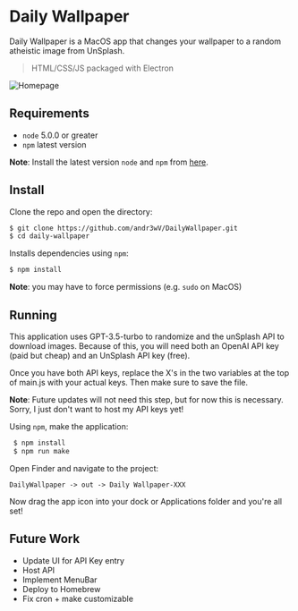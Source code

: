 
# Daily Wallpaper

Daily Wallpaper is a MacOS app that changes your wallpaper to a random atheistic image from UnSplash. 

>HTML/CSS/JS packaged with Electron

![Homepage](https://imgur.com/5jlYeoH.jpg)
 ## Requirements

  - `node` 5.0.0 or greater
 - `npm` latest version

 **Note**: Install the latest version `node` and `npm` from [here](https://nodejs.org/en/download/).

 ## Install
 
  Clone the repo and open the directory: 
  ```bash
  $ git clone https://github.com/andr3wV/DailyWallpaper.git
  $ cd daily-wallpaper
  ```
  Installs dependencies using `npm`:

  ```bash
  $ npm install 
  ```
  **Note**: you may have to force permissions (e.g. `sudo` on MacOS)

## Running
  This application uses GPT-3.5-turbo to randomize and the unSplash API to download images. Because of this, you will need both an OpenAI API key (paid but cheap) and an UnSplash API key (free).  

 Once you have both API keys, replace the X's in the two variables at the top of main.js with your actual keys. Then make sure to save the file. 

  **Note**:  Future updates will not need this step, but for now this is necessary. Sorry, I just don't want to host my API keys yet!

Using `npm`,  make the application:

```bash
 $ npm install
 $ npm run make
```

Open Finder and navigate to the project: 

```
DailyWallpaper -> out -> Daily Wallpaper-XXX
```

Now drag the app icon into your dock or Applications folder and you're all set!

## Future Work

- Update UI for API Key entry
- Host API 
- Implement MenuBar
- Deploy to Homebrew
- Fix cron + make customizable
